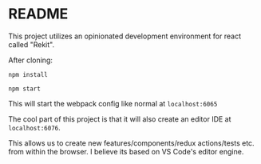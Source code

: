 # README

This project utilizes an opinionated development environment for react called "Rekit".

After cloning: 

`npm install`

`npm start`

This will start the webpack config like normal at `localhost:6065`

The cool part of this project is that it will also create an editor IDE at `localhost:6076`.

This allows us to create new features/components/redux actions/tests etc. from within the browser. I believe its based on VS Code's editor engine.

